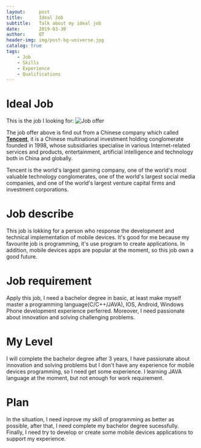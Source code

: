 ```yaml
---
layout:     post
title:      Ideal Job
subtitle:   Talk about my ideal job
date:       2019-03-30
author:     QT
header-img: img/post-bg-universe.jpg
catalog: true
tags:
    - Job
    - Skills
    - Experience 
    - Qualifications
---
```



# Ideal Job

This is the job I looking for:
![Job offer](https://github.com/QianyuTeng/QianyuTeng.github.io/blob/master/img/1553923602044.jpg)

The job offer above is find out from a Chinese company which called [**Tencent**](https://join.qq.com/post.php?post=103&pid=1), it is a Chinese multinational investment holding conglomerate founded in 1998, whose subsidiaries specialise in various Internet-related services and products, entertainment, artificial intelligence and technology both in China and globally. 

Tencent is the world's largest gaming company, one of the world's most valuable technology conglomerates, one of the world's largest social media companies, and one of the world's largest venture capital firms and investment corporations.

# Job describe

This job is lokking for a person who response the development and technical implementation of mobile devices. It's good for me because my favourite job is programming, it's use program to create applications. In addition, mobile devices apps are popular at the moment, so this job own a good future.

# Job requirement

Apply this job, I need a bachelor degree in basic, at least make myself master a programming language(C/C++/JAVA), IOS, Android, Windows Phone development experience perferred. Moreover, I need passionate about innovation and solving challenging problems.

# My Level

I will complete the bachelor degree after 3 years, I have passionate about innovation and solving problems but I don't have any experience for mobile devices programming, so I need get some experience. I learning JAVA language at the moment, but not enough for work requirement. 

# Plan

In the situation, I  need inprove my skill of programming as better as possible, after that, I need complete my bachelor degree sucessfully. Finally, I need try to develop or create some mobile devices applications to support my experience.




